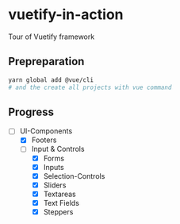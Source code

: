 # vuetify-in-action

Tour of Vuetify framework

## Prepreparation

```bash
yarn global add @vue/cli
# and the create all projects with vue command
```

## Progress

- [ ] UI-Components
    - [x] Footers
  - [ ] Input & Controls
    - [x] Forms
    - [x] Inputs
    - [x] Selection-Controls
    - [x] Sliders
    - [x] Textareas
    - [x] Text Fields
    - [x] Steppers  
